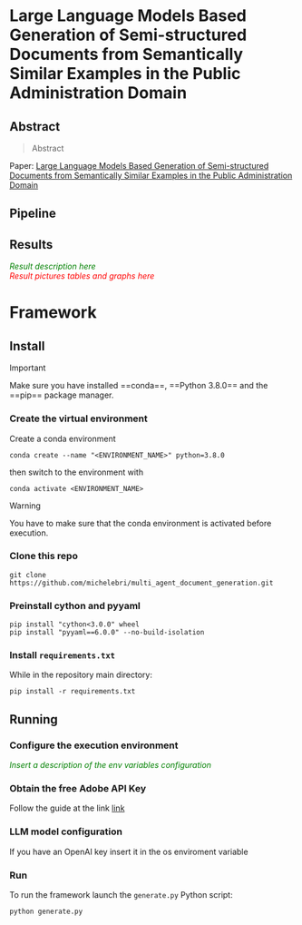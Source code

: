# Large Language Models Based Generation of Semi-structured Documents from Semantically Similar Examples in the Public Administration Domain

## Abstract
> Abstract

[TODO: INSERT LINK TO PAPER]: #

Paper: <a href="" target="_blank">Large Language Models Based Generation of Semi-structured Documents from Semantically Similar Examples in the Public Administration Domain</a>

## Pipeline

[TODO: INSERT DESCRIPTION OF PIPELINE]: #
## Results

[TODO: insert results here]: #

<span style="color:green"> *Result description here*</span>
<br />
<span style="color:red"> *Result pictures tables and graphs here*</span>

# Framework
## Install

> [!IMPORTANT] 
> Make sure you have installed ==conda==, ==Python 3.8.0== and the ==pip== package manager.

### Create the virtual environment
 Create a conda environment
 ```
 conda create --name "<ENVIRONMENT_NAME>" python=3.8.0
 ```
 then switch to the environment with
 ```
 conda activate <ENVIRONMENT_NAME>
 ```

> [!WARNING]
> You have to make sure that the conda environment is activated before execution.

### Clone this repo
```
git clone https://github.com/michelebri/multi_agent_document_generation.git
```

### Preinstall cython and pyyaml
```
pip install "cython<3.0.0" wheel
pip install "pyyaml==6.0.0" --no-build-isolation
```

### Install `requirements.txt`
While in the repository main directory:
```
pip install -r requirements.txt
```

## Running

### Configure the execution environment
<span style="color:green"> *Insert a description of the env variables configuration*</span>

### Obtain the free Adobe API Key
Follow the guide at the link [link](https://developer.adobe.com/document-services/docs/overview/pdf-extract-api/quickstarts/python)

### LLM model configuration
If you have an OpenAI key insert it in the os enviroment variable

### Run
To run the framework launch the `generate.py` Python script:
```
python generate.py
```

